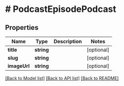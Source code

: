 # # PodcastEpisodePodcast

## Properties

Name | Type | Description | Notes
------------ | ------------- | ------------- | -------------
**title** | **string** |  | [optional]
**slug** | **string** |  | [optional]
**imageUrl** | **string** |  | [optional]

[[Back to Model list]](../../README.md#models) [[Back to API list]](../../README.md#endpoints) [[Back to README]](../../README.md)
